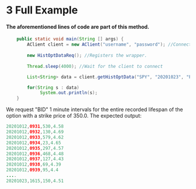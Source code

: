 # 3 Full Example

#### The aforementioned lines of code are part of this method. 



```java
	public static void main(String [] args) {
		AClient client = new AClient("username", "password"); //Connects to the API Server
		
		new HistOptDataReq(); //Registers the wrapper.
		
		Thread.sleep(4000); //Wait for the client to connect

		List<String> data = client.getHistOptData("SPY", "20201023", "P", 350.0, HistoricalDataType.BID);

		for(String s : data)
		     System.out.println(s);
	}
```

We request "BID" 1 minute intervals for the entire recorded lifespan of the option with a strike price of 350.0. The expected output:

```java
20201012,0931,530,4.58
20201012,0932,130,4.69
20201012,0933,579,4.62
20201012,0934,23,4.65
20201012,0935,297,4.57
20201012,0936,468,4.48
20201012,0937,127,4.43
20201012,0938,69,4.39
20201012,0939,95,4.4
....
20201023,1615,150,4.51
```